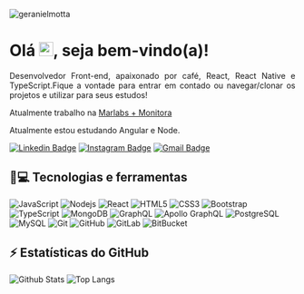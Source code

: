 <p align="left"><img src="https://komarev.com/ghpvc/?username=geranielmotta" alt="geranielmotta" /></p>


<h1 align = "justify"> Olá <img src="https://media.giphy.com/media/hvRJCLFzcasrR4ia7z/giphy.gif" width="25px">, seja bem-vindo(a)!</h1>
<p align = "justify">Desenvolvedor Front-end, apaixonado por café, React, React Native e TypeScript.Fique a vontade para entrar em contado ou navegar/clonar os projetos e utilizar para seus estudos! </p>

Atualmente trabalho na [Marlabs + Monitora](https://www.monitoratec.com.br/pt)

Atualmente estou estudando Angular e Node.


[![Linkedin Badge](https://img.shields.io/badge/-geranielmotta-blue?style=flat-square&logo=Linkedin&logoColor=white&link=https://www.linkedin.com/in/geraniel-motta/)](https://www.linkedin.com/in/geraniel-motta/)
[![Instagram Badge](https://img.shields.io/badge/-geranielmotta-purple?style=flat-square&logo=instagram&logoColor=white&link=https://www.instagram.com/geranielmotta/)](https://www.instagram.com/geranielmotta/)
[![Gmail Badge](https://img.shields.io/badge/-geranielmotta@gmail.com-c14438?style=flat-square&logo=Gmail&logoColor=white&link=mailto:geranielmottal@gmail.com)](mailto:geranielmotta@gmail.com)

## 🚀💻 Tecnologias e ferramentas

![JavaScript](https://img.shields.io/badge/-JavaScript-black?style=flat-square&logo=javascript)
![Nodejs](https://img.shields.io/badge/-Nodejs-black?style=flat-square&logo=Node.js)
![React](https://img.shields.io/badge/-React-black?style=flat-square&logo=react)
![HTML5](https://img.shields.io/badge/-HTML5-E34F26?style=flat-square&logo=html5&logoColor=white)
![CSS3](https://img.shields.io/badge/-CSS3-1572B6?style=flat-square&logo=css3)
![Bootstrap](https://img.shields.io/badge/-Bootstrap-563D7C?style=flat-square&logo=bootstrap)
![TypeScript](https://img.shields.io/badge/-TypeScript-007ACC?style=flat-square&logo=typescript)
![MongoDB](https://img.shields.io/badge/-MongoDB-black?style=flat-square&logo=mongodb)
![GraphQL](https://img.shields.io/badge/-GraphQL-E10098?style=flat-square&logo=graphql)
![Apollo GraphQL](https://img.shields.io/badge/-Apollo%20GraphQL-311C87?style=flat-square&logo=apollo-graphql)
![PostgreSQL](https://img.shields.io/badge/-PostgreSQL-336791?style=flat-square&logo=postgresql)
![MySQL](https://img.shields.io/badge/-MySQL-black?style=flat-square&logo=mysql)
![Git](https://img.shields.io/badge/-Git-black?style=flat-square&logo=git)
![GitHub](https://img.shields.io/badge/-GitHub-181717?style=flat-square&logo=github)
![GitLab](https://img.shields.io/badge/-GitLab-FCA121?style=flat-square&logo=gitlab)
![BitBucket](https://img.shields.io/badge/-BitBucket-darkblue?style=flat-square&logo=bitbucket)

## ⚡ Estatísticas do GitHub

![Github Stats](https://github-readme-stats.vercel.app/api?username=geranielmotta&show_icons=true&count_private=true&show_icons=true&include_all_commits=true)
![Top Langs](https://github-readme-stats.vercel.app/api/top-langs/?username=geranielmotta&hide=TeX&layout=compact)
